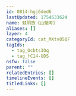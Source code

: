 ```yaml
---
id: 0814-hgj6ded6
lastUpdated: 1754633624
name: 鬾阴族《山魈考》
aliases: []
layer: 4
categoryId: cat_MXtv05QF
tagIds:
  - tag_Ocbts3Oq
  - tag_fC14-UDS
nsfw: false
parent: ""
relatedEntries: []
timelineEvents: []
titledLinks: []
---
```


